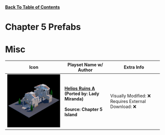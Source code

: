 
**[Back To Table of Contents](/Table%20of%20Contents.md)**
# Chapter 5 Prefabs

# Misc

| Icon | Playset Name w/ Author | Extra Info |
|-----------------------------------------|-----------------|-----------------|
| <img src=".assets/Helios Ruins A.png" width="256"/> | **[Helios Ruins A](SpawnerTexts/Helios%20Ruins%20A.txt)**<br>**(Ported by: Lady Miranda)**<br><br>**Source: Chapter 5 Island** | Visually Modified: ❌<br>Requires External Download: ❌|
